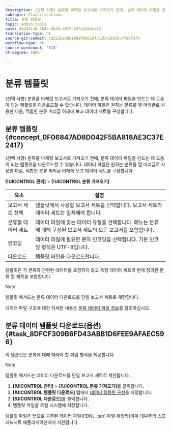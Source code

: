 ```yaml
---
description: (선택 사항) 분류를 마케팅 보고서로 가져오기 전에, 분류 데이터 파일을 만드는 데 도움이 되는 템플릿을 다운로드할 수 있습니다. 데이터 파일은 원하는 분류를 열 머리글로 사용한 다음, 적합한 분류 머리글 아래에 보고 데이터 세트를 구성합니다.
subtopic: Classifications
title: 분류 템플릿
topic: Admin tools
uuid: 4edd411b-164c-4b4d-a872-b57a3163ca72
translation-type: ht
source-git-commit: cd2225ec00190af6b616f313b419935c4f8dfafd
workflow-type: ht
source-wordcount: '318'
ht-degree: 100%

---
```



# 분류 템플릿

(선택 사항) 분류를 마케팅 보고서로 가져오기 전에, 분류 데이터 파일을 만드는 데 도움이 되는 템플릿을 다운로드할 수 있습니다. 데이터 파일은 원하는 분류를 열 머리글로 사용한 다음, 적합한 분류 머리글 아래에 보고 데이터 세트를 구성합니다.

## 분류 템플릿 {#concept_0F06847AD8D042F5BA818AE3C37E2417}

(선택 사항) 분류를 마케팅 보고서로 가져오기 전에, 분류 데이터 파일을 만드는 데 도움이 되는 템플릿을 다운로드할 수 있습니다. 데이터 파일은 원하는 분류를 열 머리글로 사용한 다음, 적합한 분류 머리글 아래에 보고 데이터 세트를 구성합니다.

**[!UICONTROL 관리]** > **[!UICONTROL 분류 가져오기]**

| 요소 | 설명 |
|---|---|
| 보고서 세트 선택 |  템플릿에서 사용할 보고서 세트를 선택합니다. 보고서 세트와 데이터 세트는 일치해야 합니다. |
| 분류할 데이터 세트 |  데이터 파일에 맞는 데이터 유형을 선택합니다. 메뉴는 분류에 대해 구성된 보고서 세트의 모든 보고서를 포함합니다. |
| 인코딩 |  데이터 파일에 필요한 문자 인코딩을 선택합니다. 기본 인코딩 형식은 UTF-8입니다. |
| 다운로드 | 템플릿 파일을 다운로드합니다. |

템플릿은 각 분류와 관련된 데이터를 포함하지 않고 특정 데이터 세트의 현재 정의된 분류 열 제목을 포함합니다.

>[!NOTE]
>
>템플릿 메서드는 분류 데이터 다운로드를 단일 보고서 세트로 제한합니다.

데이터 파일 구조에 대한 자세한 내용은 [분류 데이터 파일 정보](/help/components/classifications/importer/c-saint-data-files.md)를 참조하십시오.

## 분류 데이터 템플릿 다운로드(옵션) {#task_8DFCF309B6FD43ABB1D6FEE9AFAEC596}

이 템플릿은 분류에 대해 따라야 할 파일 형식을 제공합니다.

>[!NOTE]
>
>템플릿 메서드는 데이터 다운로드를 단일 보고서 세트로 제한합니다.

1. **[!UICONTROL 관리]** > **[!UICONTROL 분류 가져오기]**&#x200B;를 클릭합니다.
1. **[!UICONTROL 템플릿 다운로드]** 탭에서 [데이터 템플릿 구성](/help/components/classifications/importer/c-download-saint-data.md)을 지정합니다.
1. **[!UICONTROL 다운로드]**&#x200B;를 클릭합니다.
1.  템플릿 파일을 로컬 시스템에 저장합니다. 

   템플릿 파일은 탭으로 구분된 데이터 파일([!DNL .tab] 파일 확장명)이며 대부분의 스프레드시트 애플리케이션에서 지원합니다.


